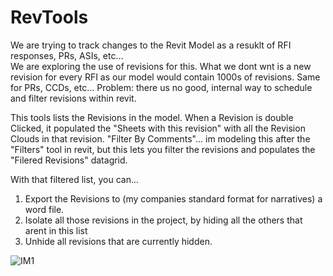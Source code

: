 # RevTools

We are trying to track changes to the Revit Model as a resuklt of RFI responses, PRs, ASIs, etc...  
We are exploring the use of revisions for this.  What we dont wnt is a new revision for every RFI as our model would contain 1000s of revisions.  Same for PRs, CCDs, etc...
Problem: there us no good, internal way to schedule and filter revisions within revit.

This tools lists the Revisions in the model. 
When a Revision is double Clicked, it populated the "Sheets with this revision" with all the Revision Clouds in that revision.
"Filter By Comments"... im modeling this after the "Filters" tool in revit, but this lets you filter the revisions and populates the "Filered Revisions" datagrid.

With that filtered list, you can...
1. Export the Revisions to (my companies standard format for narratives) a word file.
2. Isolate all those revisions in the project, by hiding all the others that arent in this list
3. Unhide all revisions that are currently hidden. 

![IM1](https://github.com/mskin/RevTools/assets/10675562/96867478-fc06-46f3-8825-bbd7b20bc25a)
